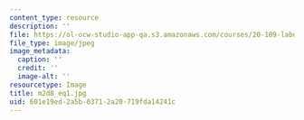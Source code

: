 ```yaml
---
content_type: resource
description: ''
file: https://ol-ocw-studio-app-qa.s3.amazonaws.com/courses/20-109-laboratory-fundamentals-in-biological-engineering-spring-2010/601e19ed2a5b03712a20719fda14241c_m2d8_eq1.jpg
file_type: image/jpeg
image_metadata:
  caption: ''
  credit: ''
  image-alt: ''
resourcetype: Image
title: m2d8_eq1.jpg
uid: 601e19ed-2a5b-0371-2a20-719fda14241c
---
```

